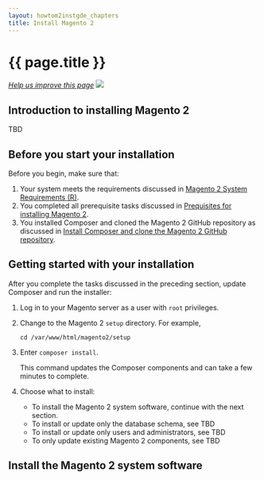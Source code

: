 ```yaml
---
layout: howtom2instgde_chapters
title: Install Magento 2
---
```


<h1 id="instgde-install">{{ page.title }}</h1>

<p><a href="{{ site.githuburl }}install-gde/install/install.md" target="_blank"><em>Help us improve this page</em></a>&nbsp;<img src="{{ site.baseurl }}common/images/newWindow.gif"/></p>

<h2 id="instgde-install-intro">Introduction to installing Magento 2</h2>

TBD

<h2 id="instgde-install-prereq">Before you start your installation</h2>

Before you begin, make sure that:

1.	Your system meets the requirements discussed in <a href="{{ site.gdeurl }}install-gde/system-requirements.html">Magento 2 System Requirements (R)</a>.
2.	You completed all prerequisite tasks discussed in <a href="{{ site.gdeurl }}install-gde/prereq/prereq-overview.html">Prequisites for installing Magento 2</a>.
3.	You installed Composer and cloned the Magento 2 GitHub repository as discussed in <a href="{{ site.gdeurl }}install-gde/install/composer-clone.html">Install Composer and clone the Magento 2 GitHub repository</a>.

<h2 id="instgde-install-start">Getting started with your installation</h2>

After you complete the tasks discussed in the preceding section, update Composer and run the installer:

1.	Log in to your Magento server as a user with <code>root</code> privileges.
2.	Change to the Magento 2 `setup` directory. For example,

	`cd /var/www/html/magento2/setup`
	
3.	Enter `composer install`.

	This command updates the Composer components and can take a few minutes to complete.
	
4.	Choose what to install:

	*	To install the Magento 2 system software, continue with the next section.
	*	To install or update only the database schema, see TBD
	*	To install or update only users and administrators, see TBD
	*	To only update existing Magento 2 components, see TBD
	
<h2 id="instgde-install-magento">Install the Magento 2 system software</h2>



